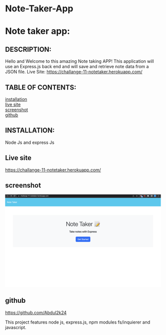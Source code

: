 # Note-Taker-App
# Note taker app:



## DESCRIPTION:
Hello and Welcome to this amazing Note taking APP! This application will use an Express.js back end and will save and retrieve note data from a JSON file.
Live Site: https://challange-11-notetaker.herokuapp.com/
## TABLE OF CONTENTS:

[installation](#installation) <br/>
[live site](#Livesite)<br/>
[screenshot](#screenshot)<br/>
[github](#github)<br/>



## INSTALLATION:
Node Js and express Js


## Live site
https://challange-11-notetaker.herokuapp.com/

## screenshot 
![](./public/assets/images/Screen%20Shot%202023-02-21%20at%204.34.17%20AM.png)

## github
https://github.com/Abdul2k24

This project features node js, express.js, npm modules fs/inquierer and javascript.

